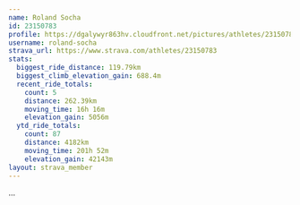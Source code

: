 ```yaml
---
name: Roland Socha
id: 23150783
profile: https://dgalywyr863hv.cloudfront.net/pictures/athletes/23150783/14745672/4/large.jpg
username: roland-socha
strava_url: https://www.strava.com/athletes/23150783
stats:
  biggest_ride_distance: 119.79km
  biggest_climb_elevation_gain: 688.4m
  recent_ride_totals:
    count: 5
    distance: 262.39km
    moving_time: 16h 16m
    elevation_gain: 5056m
  ytd_ride_totals:
    count: 87
    distance: 4182km
    moving_time: 201h 52m
    elevation_gain: 42143m
layout: strava_member
--- 
```

...
